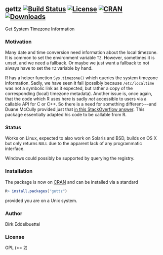 ## gettz [![Build Status](https://travis-ci.org/eddelbuettel/gettz.svg)](https://travis-ci.org/eddelbuettel/gettz) [![License](http://img.shields.io/badge/license-GPL%20%28%3E=%202%29-brightgreen.svg?style=flat)](http://www.gnu.org/licenses/gpl-2.0.html) [![CRAN](http://www.r-pkg.org/badges/version/gettz)](https://cran.r-project.org/package=gettz) [![Downloads](http://cranlogs.r-pkg.org/badges/gettz?color=brightgreen)](http://www.r-pkg.org/pkg/gettz)


Get System Timezone Information

### Motivation

Many date and time conversion need information about the local timezone. It
is common to set the environment variable `TZ`.  However, sometimes it is
unset, and we need a fallback.  Or maybe we just want a fallback to not
always have to set the `TZ` variable by hand.

R has a helper function `Sys.timezone()` which queries the system timezone
information. Sadly, we have seen it fail (possibly because `/etc/localtime`
was not a symbolic link as it expected, but rather a copy of the
corresponding (local) timezone metadata).  Another issue is, once again, that
the code which R uses here is sadly _not_ accessible to users via a callable
API for C or C++.  So there is a need for something different---and Duane
McCully provided just that
[in this StackOverflow answer](http://stackoverflow.com/a/33881726/143305). This
package essentially adapted his code to be callable from R.

### Status

Works on Linux, expected to also work on Solaris and BSD, builds on OS
X but only returns `NULL` due to the apparent lack of any programmatic
interface.

Windows could possibly be supported by querying the registry.

### Installation

The package is now on [CRAN](https://cran.r-project.org) and can be installed
via a standard

```r
R> install.packages("gettz")
```

provided you are on a Unix system.

### Author

Dirk Eddelbuettel

### License

GPL (>= 2)
